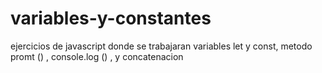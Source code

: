 # variables-y-constantes
ejercicios de javascript donde se trabajaran variables let y const, metodo promt () , console.log () , y concatenacion
